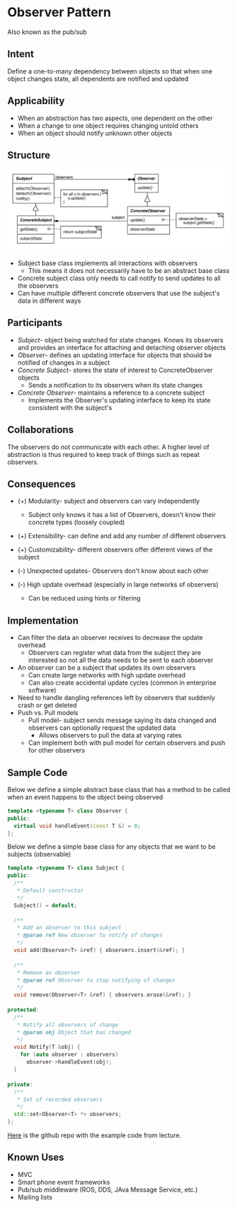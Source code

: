 # Observer Pattern
Also known as the pub/sub

## Intent
Define a one-to-many dependency between objects so that when one object changes state, all dependents are notified and updated 

## Applicability
- When an abstraction has two aspects, one dependent on the other
- When a change to one object requires changing untold others
- When an object should notify unknown other objects

## Structure

![Observer Pattern](../static/observer.png)

- Subject base class implements all interactions with observers
    - This means it does not necessarily have to be an abstract base class
- Concrete subject class only needs to call notify to send updates to all the observers
- Can have multiple different concrete observers that use the subject's data in different ways

## Participants

- *Subject*- object being watched for state changes. Knows its observers and provides an interface for attaching and detaching observer objects
- *Observer*- defines an updating interface for objects that should be notified of changes in a subject
- *Concrete Subject*- stores the state of interest to ConcreteObserver objects
  - Sends a notification to its observers when its state changes
- *Concrete Observer*-  maintains a reference to a concrete subject
  - Implements the Observer's updating interface to keep its state consistent with the subject's 

## Collaborations
The observers do not communicate with each other. A higher level of abstraction is thus required to keep track of things such as repeat observers.

## Consequences
- (+) Modularity- subject and observers can vary independently 
    - Subject only knows it has a list of Observers, doesn't know their concrete types (loosely coupled)

- (+) Extensibility- can define and add any number of different observers
- (+) Customizability- different observers offer different views of the subject 
- (-) Unexpected updates- Observers don't know about each other
- (-) High update overhead (especially in large networks of observers)
    - Can be reduced using hints or filtering

## Implementation
- Can filter the data an observer receives to decrease the update overhead 
    - Observers can register what data from the subject they are interested so not all the data needs to be sent to each observer
- An observer can be a subject that updates its own observers  
    - Can create large networks with high update overhead
    - Can also create accidental update cycles (common in enterprise software)
- Need to handle dangling references left by observers that suddenly crash or get deleted
- Push vs. Pull models
    - Pull model- subject sends message saying its data changed and observers can optionally request the updated data 
        - Allows observers to pull the data at varying rates
    - Can implement both with pull model for certain observers and push for other observers 

## Sample Code
Below we define a simple abstract base class that has a method to be called when an event happens to the object being observed

``` c++
template <typename T> class Observer {
public:
  virtual void handleEvent(const T &) = 0;
};
```

Below we define a simple base class for any objects that we want to be subjects (observable)
``` c++
template <typename T> class Subject {
public:
  /**
   * Default constructor
   */
  Subject() = default;

  /**
   * Add an observer to this subject
   * @param ref New observer to notify of changes
   */
  void add(Observer<T> &ref) { observers.insert(&ref); }

  /**
   * Remove an observer
   * @param ref Observer to stop notifying of changes
   */
  void remove(Observer<T> &ref) { observers.erase(&ref); }

protected:
  /**
   * Notify all observers of change
   * @param obj Object that has changed
   */
  void Notify(T &obj) {
    for (auto observer : observers)
      observer->handleEvent(obj);
  }

private:
  /**
   * Set of recorded observers
   */
  std::set<Observer<T> *> observers;
};
```

[Here](https://github.com/vu-cs3251-21f/lec16a) is the github repo with the example code from lecture.

## Known Uses
- MVC
- Smart phone event frameworks
- Pub/sub middleware (ROS, DDS, JAva Message Service, etc.)
- Mailing lists
